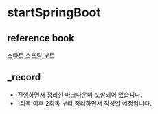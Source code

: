 # startSpringBoot

## reference book
[스타트 스프링 부트](http://www.namgarambooks.co.kr/entry/8-%EC%8A%A4%ED%83%80%ED%8A%B8-%EC%8A%A4%ED%94%84%EB%A7%81-%EB%B6%80%ED%8A%B8)

## _record
- 진행하면서 정리한 마크다운이 포함되어 있습니다.
- 1회독 이후 2회독 부터 정리하면서 작성할 예정입니다.